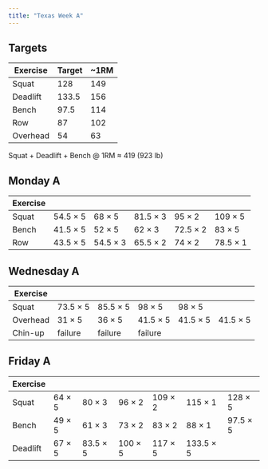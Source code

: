 ```yaml
---
title: "Texas Week A"
---
```



## Targets

| Exercise | Target | ~1RM |
| ---      | ------ | ---- |
| Squat    | 128 | 149 |
| Deadlift | 133.5 | 156 |
| Bench    | 97.5 | 114 |
| Row      | 87 | 102 |
| Overhead | 54 | 63 |


Squat + Deadlift + Bench @ 1RM ≈ 419 (923 lb)
    
## Monday A

| Exercise |     |     |     |     |     |
| ---      | --- | --- | --- | --- | --- |
| Squat    | 54.5 × 5 | 68 × 5 | 81.5 × 3 | 95 × 2 | 109 × 5 | 109 × 5 | 109 × 5 | 109 × 5 | 109 × 5 |
| Bench    | 41.5 × 5 | 52 × 5 | 62 × 3 | 72.5 × 2 | 83 × 5 | 83 × 5 | 83 × 5 | 83 × 5 | 83 × 5 |
| Row      | 43.5 × 5 | 54.5 × 3 | 65.5 × 2 | 74 × 2 | 78.5 × 1 | 87 × 5 |

## Wednesday A

| Exercise |     |     |     |     |     |
| ---      | --- | --- | --- | --- | --- |
| Squat    | 73.5 × 5 | 85.5 × 5 | 98 × 5 | 98 × 5 |
| Overhead | 31 × 5 | 36 × 5 | 41.5 × 5 | 41.5 × 5 | 41.5 × 5 |
| Chin-up  | failure | failure | failure |

## Friday A

| Exercise |     |     |     |     |     |     |
| ---      | --- | --- | --- | --- | --- | --- |
| Squat    | 64 × 5 | 80 × 3 | 96 × 2 | 109 × 2 | 115 × 1 | 128 × 5 |
| Bench    | 49 × 5 | 61 × 3 | 73 × 2 | 83 × 2 | 88 × 1 | 97.5 × 5 |
| Deadlift | 67 × 5 | 83.5 × 5 | 100 × 5 | 117 × 5 | 133.5 × 5 |


